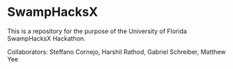 # SwampHacksX
This is a repository for the purpose of the University of Florida SwampHacksX Hackathon.

Collaborators:
Steffano Cornejo,
Harshil Rathod,
Gabriel Schreiber,
Matthew Yee
